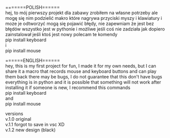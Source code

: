 =======POLISH======                     
hej, to mój pierwszy projekt dla zabawy zrobiłem na własne potrzeby ale mogę się nim podzielić
makro które nagrywa przyciski myszy i klawiatury i moze je odtworzyć
mogą się pojawić błędy, nie zapewniam że jest bez błędów
wszystko jest w pythonie i możliwe jeśli coś nie zadziała jak dopiero zainstalował
jeśli ktoś jest nowy polecam te komendy                                       
pip install keyboard                                                   
i                                                          
pip install mouse


======ENGLISH======                                         
hey, this is my first project for fun, I made it for my own needs, but I can share it
a macro that records mouse and keyboard buttons and can play them back
there may be bugs, I do not guarantee that this don't have bugs
everything is in python and it is possible that something will not work after installing it
if someone is new, I recommend this commands                                          
pip install keyboard                                        
and                                                  
pip install mouse


versions                                    
v.1.0 original                                     
v.1.1 forgot to save in vsc XD                                 
v.1.2 new design (black)                                                           
